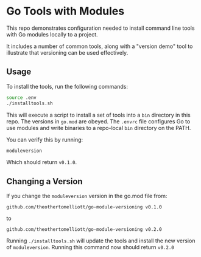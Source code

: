 # Go Tools with Modules

This repo demonstrates configuration needed to install command line tools with Go modules locally to a project.

It includes a number of common tools, along with a "version demo" tool to illustrate that versioning can be used effectively.

## Usage

To install the tools, run the following commands:

```sh
source .env
./installtools.sh
```

This will execute a script to install a set of tools into a `bin` directory in this repo. The versions in `go.mod` are obeyed. The `.envrc` file configures Go to use modules and write binaries to a repo-local `bin` directory on the PATH.

You can verify this by running:

```sh
moduleversion
```

Which should return `v0.1.0`.

## Changing a Version

If you change the `moduleversion` version in the go.mod file from:

    github.com/theothertomelliott/go-module-versioning v0.1.0

to

    github.com/theothertomelliott/go-module-versioning v0.2.0

Running `./installtools.sh` will update the tools and install the new version of `moduleversion`. Running this command now should return `v0.2.0`
